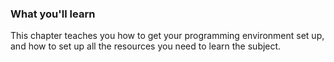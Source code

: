 ### What you'll learn

This chapter teaches you how to get your programming environment set up, and how to set up all the resources you need to learn the subject.
